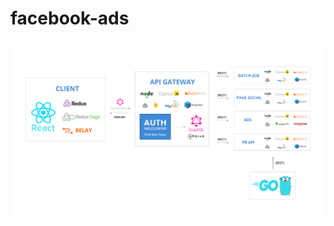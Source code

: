 # facebook-ads

![alt text](https://github.com/valeriogiocondi/facebook-ads/blob/master/_document/tesi.png)
